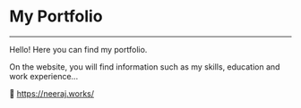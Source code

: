 # My Portfolio

---

Hello! Here you can find my portfolio.

On the website, you will find information such as my skills, education and work experience...

:pushpin: https://neeraj.works/
